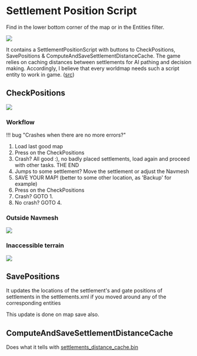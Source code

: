 # Settlement Position Script

Find in the lower bottom corner of the map or in the Entities filter.

![](/pics/Vo8Iwc0.png)


It contains a SettlementPositionScript with buttons to CheckPositions, SavePositions & ComputeAndSaveSettlementDistanceCache.
The game relies on caching distances between settlements for AI pathing and decision making. Accordingly, I believe that every worldmap needs such a script entity to work in game. ([src](https://docs.google.com/document/d/1npGJ9p1ySdu2RDU19P_2aE-OCsKWie_G02vcws36UIs/edit))

## CheckPositions

![](/pics/QyEK1Xk.png)


### Workflow

!!! bug "Crashes when there are no more errors?"


1. Load last good map
2. Press on the CheckPositions
3. Crash? All good :), no badly placed settlements, load again and proceed with other tasks. THE END
4. Jumps to some settlement? Move the settlement or adjust the Navmesh
5. SAVE YOUR MAP! (better to some other location, as 'Backup' for example)
6. Press on the CheckPositions
7. Crash? GOTO 1.
8. No crash? GOTO 4.


### Outside Navmesh

![](/pics/J7ZiQXK.png)


### Inaccessible terrain

![](/pics/Ca4b2IN.png)



## SavePositions

It updates the locations of the settlement's and gate positions of settlements in the settlements.xml if you moved around any of the corresponding entities

This update is done on map save also.


## ComputeAndSaveSettlementDistanceCache

Does what it tells with [settlements_distance_cache.bin](/modding/settlements/#settlement-distance-cache)

